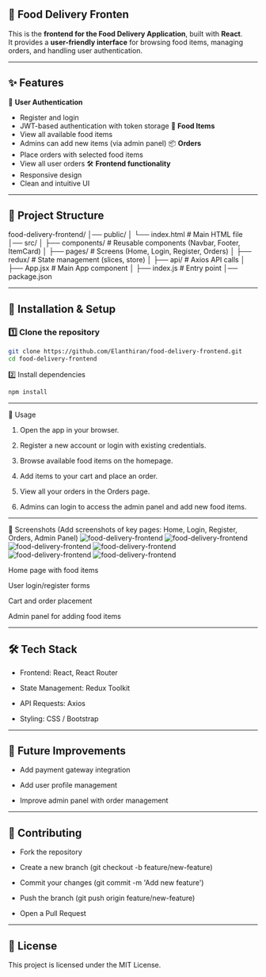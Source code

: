 ## 🍔 Food Delivery Fronten

This is the **frontend for the Food Delivery Application**, built with **React**.  
It provides a **user-friendly interface** for browsing food items, managing orders, and handling user authentication.

---

## ✨ Features

 🔑 **User Authentication**
  - Register and login
  - JWT-based authentication with token storage
  🍕 **Food Items**
  - View all available food items
  - Admins can add new items (via admin panel)
  📦 **Orders**
  - Place orders with selected food items
  - View all user orders
 🛠️ **Frontend functionality**
  - Responsive design
  - Clean and intuitive UI

---

## 📂 Project Structure

food-delivery-frontend/
│── public/
│ └── index.html # Main HTML file
│── src/
│ ├── components/ # Reusable components (Navbar, Footer, ItemCard)
│ ├── pages/ # Screens (Home, Login, Register, Orders)
│ ├── redux/ # State management (slices, store)
│ ├── api/ # Axios API calls
│ ├── App.jsx # Main App component
│ ├── index.js # Entry point
│── package.json


---

## 🚀 Installation & Setup

### 1️⃣ Clone the repository
```bash
git clone https://github.com/Elanthiran/food-delivery-frontend.git
cd food-delivery-frontend
```
2️⃣ Install dependencies
```bash
npm install
```
---

📌 Usage
1. Open the app in your browser.

2. Register a new account or login with existing credentials.

3. Browse available food items on the homepage.

4. Add items to your cart and place an order.

5. View all your orders in the Orders page.

6. Admins can login to access the admin panel and add new food items.

---

📸 Screenshots
(Add screenshots of key pages: Home, Login, Register, Orders, Admin Panel)
![food-delivery-frontend](./foodoo-login)
![food-delivery-frontend](./foodoo-register)
![food-delivery-frontend](./foodoo-user)
![food-delivery-frontend](./foodoo-cart)
![food-delivery-frontend](./foodoo-orders)
![food-delivery-frontend](./foodoo-orderdetails)


Home page with food items

User login/register forms

Cart and order placement

Admin panel for adding food items

---

## 🛠️ Tech Stack
- Frontend: React, React Router

- State Management: Redux Toolkit

- API Requests: Axios

- Styling: CSS / Bootstrap 

---

## 🔮 Future Improvements
- Add payment gateway integration

- Add user profile management

- Improve admin panel with order management

---

## 🤝 Contributing
- Fork the repository

- Create a new branch (git checkout -b feature/new-feature)

- Commit your changes (git commit -m 'Add new feature')

- Push the branch (git push origin feature/new-feature)

- Open a Pull Request

---

## 📜 License
This project is licensed under the MIT License.
